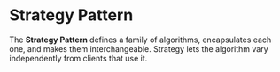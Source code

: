 # Strategy Pattern
The **Strategy Pattern** defines a family of algorithms, encapsulates each one, and makes them interchangeable. Strategy lets the algorithm vary independently from clients that use it.